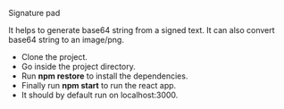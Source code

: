Signature pad <br/> 

It helps to generate base64 string from a signed text. It can also convert base64 string to an image/png. 

- Clone the project.<br />
- Go inside the project directory. <br /> 
- Run <b>npm restore</b> to install the dependencies. <br /> 
- Finally run <b>npm start</b> to run the react app. 
- It should by default run on localhost:3000. 
